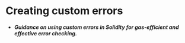 # Creating custom errors
- ***Guidance on using custom errors in Solidity for gas-efficient and effective error checking.***

## 